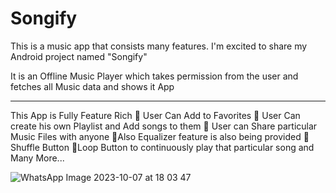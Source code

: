 # Songify
This is a music app that consists many features.
I'm excited to share my Android project named "Songify"

It is an Offline Music Player which takes permission from the user and fetches all Music data and shows it App

***********************
This App is Fully Feature Rich
🔹 User Can Add to Favorites
🔹 User Can create his own Playlist and Add songs to them
🔹 User can Share particular Music Files with anyone
🔹Also Equalizer feature is also being provided
🔹 Shuffle Button
🔹Loop Button to continuously play that particular song
and Many More...

![WhatsApp Image 2023-10-07 at 18 03 47](https://github.com/KabirTheCoder21/Songify/assets/107906706/6995879e-14f0-4285-a131-b30a3163719f)

